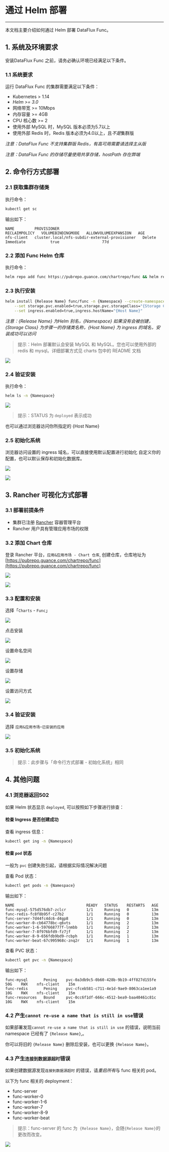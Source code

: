 # 通过 Helm 部署
---


本文档主要介绍如何通过 Helm 部署 DataFlux Func。

## 1. 系统及环境要求

安装DataFlux Func 之前，请务必确认环境已经满足以下条件。

### 1.1 系统要求

运行 DataFlux Func 的集群需要满足以下条件：

- Kubernetes > 1.14
- *Helm >= 3.0*
- 网络带宽 >= 10Mbps
- 内存容量 >= 4GB
- CPU 核心数 >= 2
- 使用外部 MySQL 时，MySQL 版本必须为5.7以上
- 使用外部 Redis 时，Redis 版本必须为4.0以上，且*不是*集群版

*注意：DataFlux Func 不支持集群版 Redis，有高可用需要请选择主从版*

*注意：DataFlux Func 的存储尽量使用共享存储，hostPath 存在弊端*

## 2. 命令行方式部署

### 2.1 获取集群存储类

执行命令：

```bash
kubectl get sc
```

输出如下：

```text
NAME         PROVISIONER                                     RECLAIMPOLICY   VOLUMEBINDINGMODE   ALLOWVOLUMEEXPANSION   AGE
nfs-client   cluster.local/nfs-subdir-external-provisioner   Delete          Immediate           true                   77d
```

### 2.2 添加 Func Helm 仓库

执行命令：

```bash
helm repo add func https://pubrepo.guance.com/chartrepo/func && helm repo update
```

### 2.3 执行安装

```bash
helm install {Release Name} func/func -n {Namespace} --create-namespace  \
    --set storage.pvc.enabled=true,storage.pvc.storageClass="{Storage Class}" \
    --set ingress.enabled=true,ingress.hostName="{Host Name}"
```

*注意：{Release Name} 为Helm 别名，{Namespace} 如果没有会被创建，{Storage Class} 为步骤一的存储类名称，{Host Name} 为 ingress 的域名，安装成功可以访问*

> 提示：Helm 部署默认会安装 MySQL 和 MySQL。您也可以使用外部的 redis 和 mysql。详细部署方式见 charts 包中的 README 文档

![](deploy-via-helm-guide/install-via-cli.png)

### 2.4 验证安装

执行命令：

```bash
helm ls -n {Namespace}
```

![](deploy-via-helm-guide/verify-via-cli.png)

> 提示：STATUS 为 `deployed` 表示成功

也可以通过浏览器访问你所指定的 {Host Name}

### 2.5 初始化系统

浏览器访问设置的 ingress 域名，可以直接使用默认配置进行初始化 自定义你的配置，也可以默认保存和初始化数据库。

![](deploy-via-helm-guide/init-func.png)

![](deploy-via-helm-guide/login-func.png)

## 3. Rancher 可视化方式部署

### 3.1 部署前提条件

- 集群已注册 [Rancher](https://rancher.com/quick-start) 容器管理平台
- Rancher 用户具有管理应用市场的权限

### 3.2 添加 Chart 仓库

登录 Rancher 平台，`应用&应用市场 - Chart 仓库`, 创建仓库，仓库地址为 [https://pubrepo.guance.com/chartrepo/func](https://pubrepo.guance.com/chartrepo/func)

![](deploy-via-helm-guide/chart-repo.png)

![](deploy-via-helm-guide/chart-repo-add.png)

### 3.3 配置和安装

选择「`Charts` - `Func`」

![](deploy-via-helm-guide/config-charts.png)

点击安装

![](deploy-via-helm-guide/install-via-rancher.png)

设置命名空间

![](deploy-via-helm-guide/install-via-rancher-2.png)

设置存储

![](deploy-via-helm-guide/install-via-rancher-3.png)

设置访问方式

![](deploy-via-helm-guide/install-via-rancher-4.png)

### 3.4 验证安装

选择 `应用&应用市场`-`已安装的应用`

![](deploy-via-helm-guide/verify-via-rancher.png)

### 3.5 初始化系统

> 提示：此步骤与「命令行方式部署 - 初始化系统」相同

## 4. 其他问题

### 4.1 浏览器返回502

如果 Helm 状态显示 `deployed`, 可以按照如下步骤进行排查：

#### 检查 Ingress 是否创建成功

查看 ingress 信息：

```bash
kubectl get ing -n {Namespace}
```

#### 检查 `pod` 状态

一般为 `pvc` 创建失败引起，请根据实际情况解决问题

查看 Pod 状态：

```bash
kubectl get pods -n {Namespace}
```

输出如下：

```text
NAME                                READY   STATUS    RESTARTS   AGE
func-mysql-575d576db7-zclcr         1/1     Running   0          13m
func-redis-fc8f8b95f-c27b2          1/1     Running   0          13m
func-server-7d44fc4dc6-d4gp8        1/1     Running   0          13m
func-worker-0-cb64778bc-q6vts       1/1     Running   2          13m
func-worker-1-6-597668777f-lnmbb    1/1     Running   2          13m
func-worker-7-8f976bfd9-fz7jf       1/1     Running   2          13m
func-worker-8-9-656fdb9bd9-rcbph    1/1     Running   1          13m
func-worker-beat-67c995968c-znq2r   1/1     Running   1          13m
```

查看 PVC 状态：

```bash
kubectl get pvc -n {Namespace}
```

输出如下：

```text
func-mysql       Pening    pvc-0a3db9c5-0b60-428b-9b19-4ff827d155fe   50G    RWX    nfs-client    15m
func-redis       Pening    pvc-cfceb581-c711-4e1d-9ae9-8063ca1ee1a9   10G    RWX    nfs-client    15m
func-resources   Bound     pvc-0cc6f1df-666c-4512-bea9-baa40461c81c   10G    RWX    nfs-client    15m
```

### 4.2 产生`cannot re-use a name that is still in use`错误

如果部署发现`cannot re-use a name that is still in use` 的错误，说明当前 namespace 已经有了 `{Release Name}`,。

你可以将旧的 `{Release Name}` 删除后安装，也可以更换 `{Release Name}`。

### 4.3 产生`连接到数据源超时`错误
如果创建数据源发现`连接到数据源超时` 的错误，请*重启所有*与 func 相关的 pod。

以下为 func 相关的 deployment：

- func-server
- func-worker-0
- func-worker-1-6
- func-worker-7
- func-worker-8-9
- func-worker-beat

> 提示：func-server 的 func 为` {Release Name}`，会随`{Release Name}`的更改而改变。

![](deploy-via-helm-guide/install-via-error-timeout.png)


